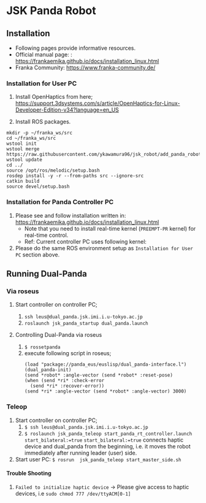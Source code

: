 # JSK Panda Robot
## Installation
- Following pages provide informative resources.
- Official manual page: : https://frankaemika.github.io/docs/installation_linux.html
- Franka Community: https://www.franka-community.de/


### Installation for User PC
1. Install OpenHaptics from here; https://support.3dsystems.com/s/article/OpenHaptics-for-Linux-Developer-Edition-v34?language=en_US

2. Install ROS packages.
```
mkdir -p ~/franka_ws/src
cd ~/franka_ws/src
wstool init
wstool merge https://raw.githubusercontent.com/ykawamura96/jsk_robot/add_panda_robot/jsk_panda_robot/jsk_panda.rosinstall
wstool update
cd ../
source /opt/ros/melodic/setup.bash
rosdep install -y -r --from-paths src --ignore-src
catkin build
source devel/setup.bash
```
### Installation for Panda Controller PC
1. Please see and follow installation written in: https://frankaemika.github.io/docs/installation_linux.html
   * Note that you need to install real-time kernel (`PREEMPT-PR` kernel) for real-time control.
   * Ref: Current controller PC uses following kernel:
2. Please do the same ROS environment setup as `Installation for User PC` section above.



## Running Dual-Panda
### Via roseus
1. Start controller on controller PC;
   1.  `ssh leus@dual_panda.jsk.imi.i.u-tokyo.ac.jp`
   2.  `roslaunch jsk_panda_startup dual_panda.launch`

2. Controlling Dual-Panda via roseus
   1. `$ rossetpanda`
   2. execute following script in roseus;
      ```
      (load "package://panda_eus/euslisp/dual_panda-interface.l")
      (dual_panda-init)
      (send *robot* :angle-vector (send *robot* :reset-pose)
      (when (send *ri* :check-error
        (send *ri* :recover-error))
      (send *ri* :angle-vector (send *robot* :angle-vector) 3000)
      ```
### Teleop
1. Start controller on controller PC;
   1.  `$ ssh leus@dual_panda.jsk.imi.i.u-tokyo.ac.jp`
   2.  `$ roslaunch jsk_panda_teleop start_panda_rt_controller.launch start_bilateral:=true`
        `start_bilateral:=true` connects haptic device and dual_panda from the beginning, i.e. it moves the robot immediately after running leader (user) side.
2.  Start user PC: `$ rosrun  jsk_panda_teleop start_master_side.sh`


#### Trouble Shooting
1.  `Failed to initialize haptic device`  -> Please give access to haptic devices, i.e `sudo chmod 777 /dev/ttyACM[0-1]`

